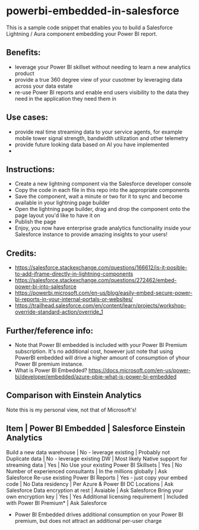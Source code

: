 # powerbi-embedded-in-salesforce

This is a sample code snippet that enables you to build a Salesforce Lightning / Aura component embedding your Power BI report.

## Benefits:
* leverage your Power BI skillset without needing to learn a new analytics product
* provide a true 360 degree view of your cusotmer by leveraging data across your data estate
* re-use Power BI reports and enable end users visibility to the data they need in the application they need them in

## Use cases:
* provide real time streaming data to your service agents, for example mobile tower signal strength, bandwidth utilization and other telemetry
* provide future looking data based on AI you have implemented
* 

## Instructions:
- Create a new lightning component via the Salesforce developer console
- Copy the code in each file in this repo into the appropriate components
- Save the component, wait a minute or two for it to sync and become available in your lightning page builder
- Open the lightning page builder, drag and drop the component onto the page layout you'd like to have it on
- Publish the page
- Enjoy, you now have enterprise grade analytics functionality inside your Salesforce instance to provide amazing insights to your users!

## Credits:
* https://salesforce.stackexchange.com/questions/166612/is-it-posible-to-add-iframe-directly-in-lightning-components
* https://salesforce.stackexchange.com/questions/272462/embed-power-bi-into-salesforce
* https://powerbi.microsoft.com/en-us/blog/easily-embed-secure-power-bi-reports-in-your-internal-portals-or-websites/
* https://trailhead.salesforce.com/en/content/learn/projects/workshop-override-standard-action/override_1


## Further/feference info:
- Note that Power BI embedded is included with your Power BI Premium subscription. It's no additional cost, however just note that using PowerBI embedded will drive a higher amount of consumption of yhour Power BI premium instance.
- What is Power BI Embedded? https://docs.microsoft.com/en-us/power-bi/developer/embedded/azure-pbie-what-is-power-bi-embedded

## Comparison with Einstein Analytics
Note this is my personal view, not that of Microsoft's!

Item                                | Power BI Embedded                  | Salesforce Einstein Analytics
----------------------------------------------------------------------------------------------------------
Build a new data warehouse           | No - leverage existing            | Probably not
Duplicate data                       | No - leverage existing DW         | Most likely
Native support for streaming data    | Yes                               | No
Use your existing Power BI Skillsets | Yes                               | No
Number of experienced consultants    | In the millions globally          | Ask Salesforce
Re-use existing Power BI Reports     | Yes - just copy your embed code   | No
Data residency                       | Per Azure & Power BI DC Locations | Ask Salesforce
Data encryption at rest              | Avaiable                          | Ask Salesforce
Bring your own encryption key        | Yes                               | Yes
Additional licensing requirement     | Included with Power BI Premium*   | Ask Salesforce
* Power BI Embedded drives additional consumption on your Power BI premium, but does not attract an additional per-user charge

